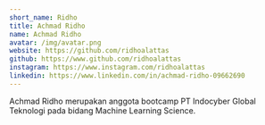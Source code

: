 ```yaml
---
short_name: Ridho
title: Achmad Ridho
name: Achmad Ridho
avatar: /img/avatar.png
website: https://github.com/ridhoalattas
github: https://www.github.com/ridhoalattas
instagram: https://www.instagram.com/ridhoalattas
linkedin: https://www.linkedin.com/in/achmad-ridho-09662690
---
```

Achmad Ridho merupakan anggota bootcamp PT Indocyber Global Teknologi pada bidang Machine Learning Science.
